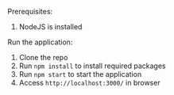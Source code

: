 Prerequisites:

1. NodeJS is installed

Run the application:

1. Clone the repo
2. Run `npm install` to install required packages
3. Run `npm start` to start the application
4. Access `http://localhost:3000/` in browser
